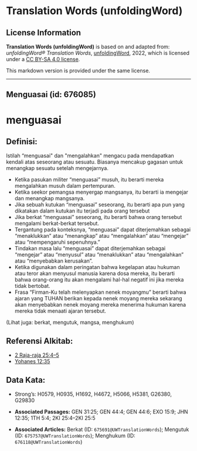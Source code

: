 # Translation Words (unfoldingWord)

## License Information

**Translation Words (unfoldingWord)** is based on and adapted from: _unfoldingWord® Translation Words_, [unfoldingWord](https://unfoldingword.org/utw), 2022, which is licensed under a [CC BY-SA 4.0 license](https://creativecommons.org/licenses/by-sa/4.0/legalcode.en).

This markdown version is provided under the same license.



--------------------------------

## Menguasai (id: 676085)

menguasai
=========

Definisi:
---------

Istilah “menguasai" dan "mengalahkan" mengacu pada mendapatkan kendali atas seseorang atau sesuatu. Biasanya mencakup gagasan untuk menangkap sesuatu setelah mengejarnya.

* Ketika pasukan militer “menguasai” musuh, itu berarti mereka mengalahkan musuh dalam pertempuran.
* Ketika seekor pemangsa menyergap mangsanya, itu berarti ia mengejar dan menangkap mangsanya.
* Jika sebuah kutukan “menguasai” seseorang, itu berarti apa pun yang dikatakan dalam kutukan itu terjadi pada orang tersebut
* Jika berkat “menguasai” seseorang, itu berarti bahwa orang tersebut mengalami berkat\-berkat tersebut.
* Tergantung pada konteksnya, “menguasai” dapat diterjemahkan sebagai “menaklukkan” atau “menangkap” atau “mengalahkan” atau “mengejar” atau “mempengaruhi sepenuhnya.”
* Tindakan masa lalu “menguasai” dapat diterjemahkan sebagai “mengejar” atau “menyusul” atau “menaklukkan” atau “mengalahkan” atau “menyebabkan kerusakan”.
* Ketika digunakan dalam peringatan bahwa kegelapan atau hukuman atau teror akan menyusul manusia karena dosa mereka, itu berarti bahwa orang\-orang itu akan mengalami hal\-hal negatif ini jika mereka tidak bertobat.
* Frasa “Firman\-Ku telah melenyapkan nenek moyangmu” berarti bahwa ajaran yang TUHAN berikan kepada nenek moyang mereka sekarang akan menyebabkan nenek moyang mereka menerima hukuman karena mereka tidak menaati ajaran tersebut.

(Lihat juga: berkat, mengutuk, mangsa, menghukum)

Referensi Alkitab:
------------------

* [2 Raja\-raja 25:4–5](https://ref.ly/2Kgs0:0)
* [Yohanes 12:35](https://ref.ly/John12:35)

Data Kata:
----------

* Strong’s: H0579, H0935, H1692, H4672, H5066, H5381, G26380, G29830

* **Associated Passages:** GEN 31:25; GEN 44:4; GEN 44:6; EXO 15:9; JHN 12:35; 1TH 5:4; 2KI 25:4–2KI 25:5
* **Associated Articles:** Berkat (ID: `675691@UWTranslationWords`); Mengutuk (ID: `675757@UWTranslationWords`); Menghukum (ID: `676118@UWTranslationWords`)

